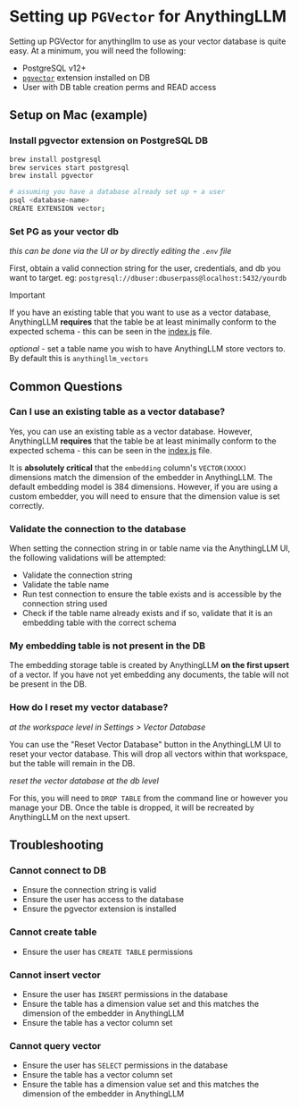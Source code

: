 # Setting up `PGVector` for AnythingLLM

Setting up PGVector for anythingllm to use as your vector database is quite easy. At a minimum, you will need the following:

- PostgreSQL v12+
- [`pgvector`](https://github.com/pgvector/pgvector) extension installed on DB
- User with DB table creation perms and READ access

## Setup on Mac (example)

### Install pgvector extension on PostgreSQL DB

```bash
brew install postgresql
brew services start postgresql
brew install pgvector

# assuming you have a database already set up + a user
psql <database-name>
CREATE EXTENSION vector;
```

### Set PG as your vector db

_this can be done via the UI or by directly editing the `.env` file_

First, obtain a valid connection string for the user, credentials, and db you want to target.
eg: `postgresql://dbuser:dbuserpass@localhost:5432/yourdb`

> [!IMPORTANT]
> If you have an existing table that you want to use as a vector database, AnythingLLM **requires** that the table be
> at least minimally conform to the expected schema - this can be seen in the [index.js](./index.js) file.

_optional_ - set a table name you wish to have AnythingLLM store vectors to. By default this is `anythingllm_vectors`

## Common Questions

### Can I use an existing table as a vector database?

Yes, you can use an existing table as a vector database. However, AnythingLLM **requires** that the table be at least minimally conform to the expected schema - this can be seen in the [index.js](./index.js) file.

It is **absolutely critical** that the `embedding` column's `VECTOR(XXXX)` dimensions match the dimension of the embedder in AnythingLLM. The default embedding model is 384 dimensions. However, if you are using a custom embedder, you will need to ensure that the dimension value is set correctly.

### Validate the connection to the database

When setting the connection string in or table name via the AnythingLLM UI, the following validations will be attempted:

- Validate the connection string
- Validate the table name
- Run test connection to ensure the table exists and is accessible by the connection string used
- Check if the table name already exists and if so, validate that it is an embedding table with the correct schema

### My embedding table is not present in the DB

The embedding storage table is created by AnythingLLM **on the first upsert** of a vector. If you have not yet embedding any documents, the table will not be present in the DB.

### How do I reset my vector database?

_at the workspace level in Settings > Vector Database_

You can use the "Reset Vector Database" button in the AnythingLLM UI to reset your vector database. This will drop all vectors within that workspace, but the table will remain in the DB.

_reset the vector database at the db level_

For this, you will need to `DROP TABLE` from the command line or however you manage your DB. Once the table is dropped, it will be recreated by AnythingLLM on the next upsert.

## Troubleshooting

### Cannot connect to DB

- Ensure the connection string is valid
- Ensure the user has access to the database
- Ensure the pgvector extension is installed

### Cannot create table

- Ensure the user has `CREATE TABLE` permissions

### Cannot insert vector

- Ensure the user has `INSERT` permissions in the database
- Ensure the table has a dimension value set and this matches the dimension of the embedder in AnythingLLM
- Ensure the table has a vector column set

### Cannot query vector

- Ensure the user has `SELECT` permissions in the database
- Ensure the table has a vector column set
- Ensure the table has a dimension value set and this matches the dimension of the embedder in AnythingLLM
